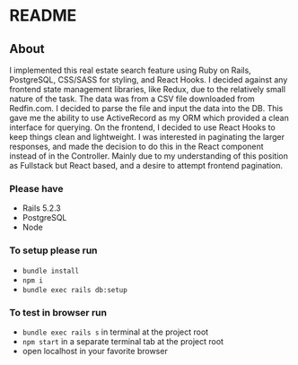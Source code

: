 # README

## About
I implemented this real estate search feature using Ruby on Rails, PostgreSQL, CSS/SASS for styling, and React Hooks. I decided against any frontend state management libraries,
like Redux, due to the relatively small nature of the task. The data was from a CSV file downloaded from Redfin.com. I decided to parse the file and input the
data into the DB. This gave me the ability to use ActiveRecord as my ORM which provided a clean interface for querying. On the frontend, I decided to use
React Hooks to keep things clean and lightweight. I was interested in paginating the larger responses, and made the decision to do this in the React component
instead of in the Controller. Mainly due to my understanding of this position as Fullstack but React based, and a desire to attempt frontend pagination. 

### Please have 
+ Rails 5.2.3
+ PostgreSQL
+ Node

### To setup please run
+ `bundle install`
+ `npm i`
+ `bundle exec rails db:setup`

### To test in browser run
+ `bundle exec rails s` in terminal at the project root
+ `npm start` in a separate terminal tab at the project root
+ open localhost in your favorite browser

